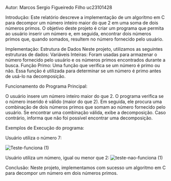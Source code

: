 Autor:
Marcos Sergio Figueiredo Filho
uc23101428

Introdução:
Este relatório descreve a implementação de um algoritmo em C para decompor um número inteiro maior do que 2 em uma soma de dois números primos. O objetivo deste projeto é criar um programa que permita ao usuário inserir um número e, em seguida, encontrar dois números primos que, quando somados, resultem no número fornecido pelo usuário.

Implementação:
Estrutura de Dados Neste projeto, utilizamos as seguintes estruturas de dados:
Variáveis Inteiras: Foram usadas para armazenar o número fornecido pelo usuário e os números primos encontrados durante a busca.
Função Primo: Uma função que verifica se um número é primo ou não. Essa função é utilizada para determinar se um número é primo antes de usá-lo na decomposição.

Funcionamento do Programa Principal:

O usuário insere um número inteiro maior do que 2.
O programa verifica se o número inserido é válido (maior do que 2).
Em seguida, ele procura uma combinação de dois números primos que somam ao número fornecido pelo usuário.
Se encontrar uma combinação válida, exibe a decomposição. Caso contrário, informa que não foi possível encontrar uma decomposição.

Exemplos de Execução do programa:

Usuário utiliza o número 7:

![Teste-funciona (1)](https://github.com/Marcossergio/Trabalho/assets/146399385/f6f4cb25-f345-4dc3-bd48-70715694208d)

Usuário utiliza um número, igual ou menor que 2:
![teste-nao-funciona (1)](https://github.com/Marcossergio/Trabalho/assets/146399385/f8e1c0f4-5c80-4ea2-8260-7d655cb940cf)

Conclusão:
Neste projeto, implementamos com sucesso um algoritmo em C para decompor um número em dois números primos.

